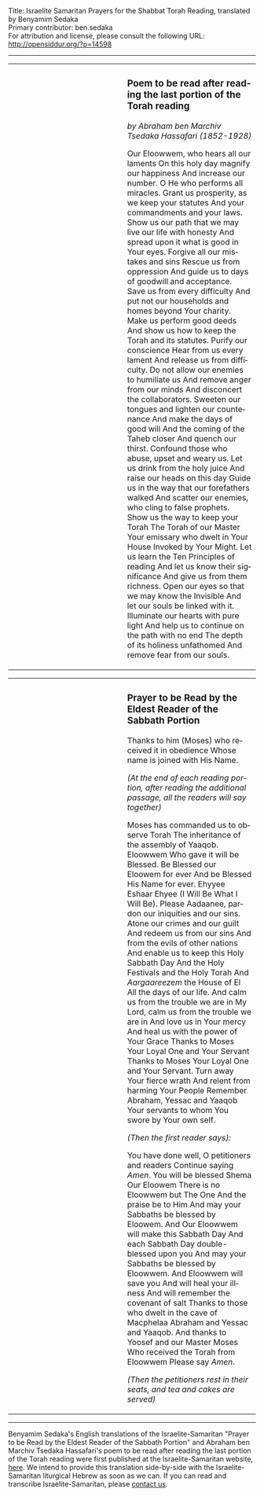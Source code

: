 <html>
<head></head>
<body>
Title: Israelite Samaritan Prayers for the Shabbat Torah Reading, translated by Benyamim Sedaka<br />
Primary contributor: ben.sedaka<br />
For attribution and license, please consult the following URL: <a href="http://opensiddur.org/?p=14598">http://opensiddur.org/?p=14598</a>
<p />
<hr />

<table style="margin-left: auto;margin-right: auto;">
<tbody>
<tr><td style="vertical-align:top;" width="46%">
<div class="liturgy" lang="he" style="text-align: right;">

</span></div></td>

<td style="vertical-align:top;" width="53%"><div class="english" lang="en">
<h3>Poem to be read after reading the last portion of the Torah reading</h3>

<em>by Abraham ben Marchiv Tsedaka Hassafari (1852-1928)</em>
 
Our Eloowwem, who hears all our laments
On this holy day magnify our happiness
And increase our number.
O He who performs all miracles.
Grant us prosperity, as we keep your statutes
And your commandments and your laws.
Show us our path that we may live our life with honesty
And spread upon it what is good in Your eyes.
Forgive all our mistakes and sins
Rescue us from oppression
And guide us to days of goodwill and acceptance.
Save us from every difficulty
And put not our households and homes beyond Your charity.
Make us perform good deeds
And show us how to keep the Torah and its statutes.
Purify our conscience
Hear from us every lament
And release us from difficulty.
Do not allow our enemies to humiliate us
And remove anger from our minds
And disconcert the collaborators.
Sweeten our tongues and lighten our countenance
And make the days of good will
And the coming of the Taheb closer
And quench our thirst.
Confound those who abuse, upset and weary us.
Let us drink from the holy juice
And raise our heads on this day
Guide us in the way that our forefathers walked
And scatter our enemies, who cling to false prophets.
Show us the way to keep your Torah
The Torah of our Master
Your emissary who dwelt in Your House
Invoked by Your Might.
Let us learn the Ten Principles of reading
And let us know their significance
And give us from them richness.
Open our eyes so that we may know the Invisible
And let our souls be linked with it.
Illuminate our hearts with pure light
And help us to continue on the path with no end
The depth of its holiness unfathomed
And remove fear from our souls.
</div></td>
</tr>
</tbody></table>



<table style="margin-left: auto;margin-right: auto;">
<tbody>
<tr><td style="vertical-align:top;" width="46%">
<div class="liturgy" lang="he" style="text-align: right;">

</span></div></td>

<td style="vertical-align:top;" width="53%"><div class="english" lang="en">
<h3>Prayer to be Read by the Eldest Reader of the Sabbath Portion</h3>
 
Thanks to him (Moses) who received it in obedience Whose name is joined with His Name.

<em>(At the end of each reading portion, after reading the additional passage, all the readers will say together)</em>
 
Moses has commanded us to observe Torah
The inheritance of the assembly of Yaaqob.
Eloowwem Who gave it will be Blessed.
Be Blessed our Eloowem for ever
And be Blessed His Name for ever.
Ehyyee Eshaar Ehyee (I Will Be What I Will Be).
Please Aadaanee, pardon our iniquities and our sins.
Atone our crimes and our guilt
And redeem us from our sins
And from the evils of other nations
And enable us to keep this Holy Sabbath Day
And the Holy Festivals and the Holy Torah
And <em>Aargaareezem</em> the House of El
All the days of our life.
And calm us from the trouble we are in
My Lord, calm us from the trouble we are in
And love us in Your mercy
And heal us with the power of Your Grace
Thanks to Moses Your Loyal One and Your Servant
Thanks to Moses Your Loyal One and Your Servant.
Turn away Your fierce wrath
And relent from harming Your People
Remember Abraham, Yessac and Yaaqob
Your servants to whom You swore by Your own self.

<em>(Then the first reader says):</em>

You have done well, O petitioners and readers
Continue saying <em>Amen</em>.
You will be blessed Shema Our Eloowem
There is no Eloowwem but The One
And the praise be to Him
And may your Sabbaths be blessed by Eloowem.
And Our Eloowwem will make this Sabbath Day
And each Sabbath Day double-blessed upon you
And may your Sabbaths be blessed by Eloowwem.
And Eloowwem will save you
And will heal your illness
And will remember the covenant of salt
Thanks to those who dwelt in the cave of Macphelaa
Abraham and Yessac and Yaaqob.
And thanks to Yoosef and our Master Moses
Who received the Torah from Eloowwem
Please say <em>Amen</em>.

<em>(Then the petitioners rest in their seats, and tea and cakes are served)</em>
</div></td>
</tr>
</tbody></table>


<hr />
Benyamim Sedaka's English translations of the Israelite-Samaritan "Prayer to be Read by the Eldest Reader of the Sabbath Portion" and Abraham ben Marchiv Tsedaka Hassafari's poem to be read after reading the last portion of the Torah reading were first published at the Israelite-Samaritan website, <a href="https://www.israelite-samaritans.com/religion/prayer/">here</a>. We intend to provide this translation side-by-side with the Israelite-Samaritan liturgical Hebrew as soon as we can. If you can read and transcribe Israelite-Samaritan, please <a href="https://opensiddur.org/contact/">contact us</a>.
</body>
</html>